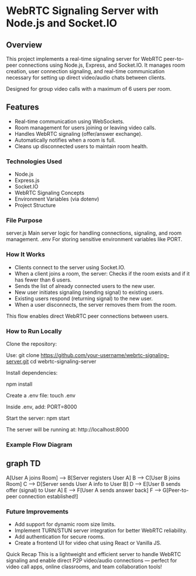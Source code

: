 # WebRTC Signaling Server with Node.js and Socket.IO
## Overview
This project implements a real-time signaling server for WebRTC peer-to-peer connections using Node.js, Express, and Socket.IO.
It manages room creation, user connection signaling, and real-time communication necessary for setting up direct video/audio chats between clients.

Designed for group video calls with a maximum of 6 users per room.

## Features
- Real-time communication using WebSockets.
- Room management for users joining or leaving video calls.
- Handles WebRTC signaling (offer/answer exchange).
- Automatically notifies when a room is full.
- Cleans up disconnected users to maintain room health.

### Technologies Used
- Node.js
- Express.js
- Socket.IO
- WebRTC Signaling Concepts
- Environment Variables (via dotenv)
- Project Structure

### File	Purpose
server.js	Main server logic for handling connections, signaling, and room management.
.env	For storing sensitive environment variables like PORT.

### How It Works
- Clients connect to the server using Socket.IO.
- When a client joins a room, the server:
  Checks if the room exists and if it has fewer than 6 users.
- Sends the list of already connected users to the new user.
- New user initiates signaling (sending signal) to existing users.
- Existing users respond (returning signal) to the new user.
- When a user disconnects, the server removes them from the room.

This flow enables direct WebRTC peer connections between users.

### How to Run Locally
Clone the repository:

Use: 
git clone https://github.com/your-username/webrtc-signaling-server.git
cd webrtc-signaling-server

Install dependencies:

npm install

Create a .env file: touch .env

Inside .env, add:
PORT=8000

Start the server: npm start

The server will be running at:
http://localhost:8000

### Example Flow Diagram

graph TD
-------------------------
A[User A joins Room] --> B[Server registers User A]
B --> C[User B joins Room]
C --> D[Server sends User A info to User B]
D --> E[User B sends offer (signal) to User A]
E --> F[User A sends answer back]
F --> G[Peer-to-peer connection established!]

### Future Improvements
- Add support for dynamic room size limits.
- Implement TURN/STUN server integration for better WebRTC reliability.
- Add authentication for secure rooms.
- Create a frontend UI for video chat using React or Vanilla JS.

Quick Recap
This is a lightweight and efficient server to handle WebRTC signaling and enable direct P2P video/audio connections — perfect for video call apps, online classrooms, and team collaboration tools!

